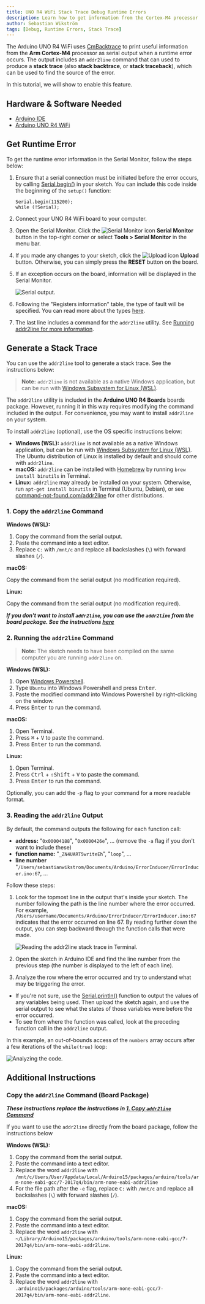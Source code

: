 ```yaml
---
title: UNO R4 WiFi Stack Trace Debug Runtime Errors
description: Learn how to get information from the Cortex-M4 processor on a runtime error.
author: Sebastian Wikström
tags: [Debug, Runtime Errors, Stack Trace]
---
```


The Arduino UNO R4 WiFi uses [CmBacktrace](https://github.com/armink/CmBacktrace) to print useful information from the **Arm Cortex-M4** processor as serial output when a runtime error occurs. The output includes an `addr2line` command that can used to produce a **stack trace** (also **stack backtrace**, or **stack traceback**), which can be used to find the source of the error.

In this tutorial, we will show to enable this feature.

## Hardware & Software Needed

- [Arduino IDE](https://www.arduino.cc/en/software)
- [Arduino UNO R4 WiFi](https://store.arduino.cc/products/uno-r4-wifi)

## Get Runtime Error

To get the runtime error information in the Serial Monitor, follow the steps below:

1. Ensure that a serial connection must be initiated before the error occurs, by calling [Serial.begin()](https://www.arduino.cc/reference/en/language/functions/communication/serial/begin/) in your sketch. You can include this code inside the beginning of the `setup()` function:

   ```
   Serial.begin(115200);
   while (!Serial);
   ```

2. Connect your UNO R4 WiFi board to your computer.
3. Open the Serial Monitor. Click the ![Serial Monitor icon](assets/symbol_monitor.png) **Serial Monitor** button in the top-right corner or select  **Tools > Serial Monitor** in the menu bar.
4. If you made any changes to your sketch, click the ![Upload icon](assets/symbol_upload2.png) **Upload** button. Otherwise, you can simply press the **RESET** button on the board.
5. If an exception occurs on the board, information will be displayed in the Serial Monitor.

   ![Serial output.](assets/addr2line-example-serial.png)

6. Following the "Registers information" table, the type of fault will be specified. You can read more about the types [here](https://wiki.segger.com/Cortex-M_Fault#Cortex-M_Fault_Exceptions).
7. The last line includes a command for the `addr2line` utility. See [Running addr2line for more information](#running-addr2line).


## Generate a Stack Trace

You can use the `addr2line` tool to generate a stack trace. See the instructions below:

> **Note:** `addr2line` is not available as a native Windows application, but can be run with [Windows Subsystem for Linux (WSL)](https://learn.microsoft.com/en-us/windows/wsl/install).

The `addr2line` utility is included in the **Arduino UNO R4 Boards** boards package. However, running it in this way requires modifying the command included in the output. For convenience, you may want to install `addr2line` on your system.

To install `addr2line` (optional), use the OS specific instructions below:

* **Windows (WSL):** `addr2line` is not available as a native Windows application, but can be run with [Windows Subsystem for Linux (WSL)](https://learn.microsoft.com/en-us/windows/wsl/install). The Ubuntu distribution of Linux is installed by default and should come with `addr2line`.
* **macOS:** `addr2line` can be installed with [Homebrew](https://brew.sh/) by running `brew install binutils` in Terminal.
* **Linux:** `addr2line` may already be installed on your system. Otherwise, run `apt-get install binutils` in Terminal (Ubuntu, Debian), or see [command-not-found.com/addr2line](https://command-not-found.com/addr2line) for other distributions.

### 1. Copy the `addr2line` Command 

**Windows (WSL):**

1. Copy the command from the serial output.
2. Paste the command into a text editor.
3. Replace `C:` with `/mnt/c` and replace all backslashes (`\`) with forward slashes (`/`).

**macOS:** 

Copy the command from the serial output (no modification required).

**Linux:**

Copy the command from the serial output (no modification required).

***If you don't want to install `addr2line`, you can use the `addr2line` from the board package. See the instructions [here](#copy-addr2line-command-board-package)***

### 2. Running the `addr2line` Command

> **Note:** The sketch needs to have been compiled on the same computer you are running `addr2line` on.

**Windows (WSL):**

1. Open [Windows Powershell](https://learn.microsoft.com/en-us/powershell/scripting/windows-powershell/starting-windows-powershell?view=powershell-7.3).
2. Type `Ubuntu` into Windows Powershell and press <kbd>Enter</kbd>.
3. Paste the modified command into Windows Powershell by right-clicking on the window.
4. Press <kbd>Enter</kbd> to run the command.

**macOS:**

1. Open Terminal.
2. Press <kbd>⌘</kbd> + <kbd>V</kbd> to paste the command.
3. Press <kbd>Enter</kbd> to run the command.

**Linux:**

1. Open Terminal.
2. Press <kbd>Ctrl</kbd> + <kbd>⇧Shift</kbd> + <kbd>V</kbd> to paste the command.
3. Press <kbd>Enter</kbd> to run the command.

Optionally, you can add the `-p` flag to your command for a more readable format.

### 3. Reading the `addr2line` Output

By default, the command outputs the following for each function call:

* **address:** "`0x00004188`", "`0x0000426e`", ... (remove the `-a` flag if you don't want to include these)
* **function name:** "`_ZN4UART5writeEh`", "`loop`", ...
* **line number** "`/Users/sebastianwikstrom/Documents/Arduino/ErrorInducer/ErrorInducer.ino:67`, ...

Follow these steps:

1. Look for the topmost line in the output that's inside your sketch. The number following the path is the line number where the error occurred. For example, `/Users/username/Documents/Arduino/ErrorInducer/ErrorInducer.ino:67` indicates that the error occurred on line 67. By reading further down the output, you can step backward through the function calls that were made.

   ![Reading the addr2line stack trace in Terminal.](assets/addr2line-terminal.png)

2. Open the sketch in Arduino IDE and find the line number from the previous step (the number is displayed to the left of each line).
3. Analyze the row where the error occurred and try to understand what may be triggering the error.

* If you're not sure, use the [Serial.println()](https://www.arduino.cc/reference/en/language/functions/communication/serial/println/) function to output the values of any variables being used. Then upload the sketch again, and use the serial output to see what the states of those variables were before the error occurred.
* To see from where the function was called, look at the preceding function call in the `addr2line` output.

In this example, an out-of-bounds access of the `numbers` array occurs after a few iterations of the `while(true)` loop:

![Analyzing the code.](assets/addr2line-example.png)

## Additional Instructions

### Copy the `addr2line` Command (Board Package)

***These instructions replace the instructions in [1. Copy `addr2line` Command](#1-copy-addr2line-command)***

If you want to use the `addr2line` directly from the board package, follow the instructions below

**Windows (WSL):**

1. Copy the command from the serial output.
2. Paste the command into a text editor.
3. Replace the word `addr2line` with `/mnt/c/Users/User/Appdata/Local/Arduino15/packages/arduino/tools/arm-none-eabi-gcc/7-2017q4/bin/arm-none-eabi-addr2line`
4. For the file path after the `-e` flag, replace `C:` with `/mnt/c` and replace all backslashes (`\`) with forward slashes (`/`).

**macOS:**

1. Copy the command from the serial output.
2. Paste the command into a text editor.
3. Replace the word `addr2line` with `~/Library/Arduino15/packages/arduino/tools/arm-none-eabi-gcc/7-2017q4/bin/arm-none-eabi-addr2line`.

**Linux:**

1. Copy the command from the serial output.
2. Paste the command into a text editor.
3. Replace the word `addr2line` with `.arduino15/packages/arduino/tools/arm-none-eabi-gcc/7-2017q4/bin/arm-none-eabi-addr2line`.